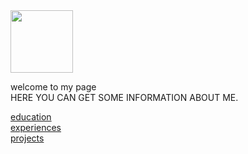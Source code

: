 <!DOCTYPE html>
<html lang="en">
<head>
    <!-- this is ujjawal -->
    <meta charset="UTF-8">
    <meta http-equiv="X-UA-Compatible" content="IE=edge">
    <meta name="viewport" content="width=device-width, initial-scale=1.0">
    <title>PROJECT 1 </title>
</head>
<body>
  <img src="download.jpg" height="100" >
  <p>welcome to my page  
    <br>
    HERE YOU CAN GET SOME INFORMATION ABOUT ME.
  </p>  
  <a href="/atributes.htm">education
  </a>
  <br>
  <a href="/experience.html">experiences</a>
  <br>
  <a href="/projects.html">projects</a>
</body>
</html>

